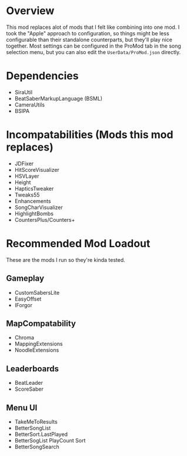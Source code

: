 # Overview
This mod replaces alot of mods that I felt like combining into one mod. I took the "Apple" approach to configuration, so things might be less configurable than their standalone counterparts, but they'll play nice together. Most settings can be configured in the ProMod tab in the song selection menu, but you can also edit the `UserData/ProMod.json` directly.

# Dependencies
- SiraUtil
- BeatSaberMarkupLanguage (BSML)
- CameraUtils
- BSIPA

# Incompatabilities (Mods this mod replaces)
- JDFixer
- HitScoreVisualizer
- HSVLayer
- Height
- HapticsTweaker
- Tweaks55
- Enhancements
- SongCharVisualizer
- HighlightBombs
- CountersPlus/Counters+

# Recommended Mod Loadout
These are the mods I run so they're kinda tested.
## Gameplay
- CustomSabersLite
- EasyOffset
- IForgor
## MapCompatability
- Chroma
- MappingExtensions
- NoodleExtensions
## Leaderboards
- BeatLeader
- ScoreSaber
## Menu UI
- TakeMeToResults
- BetterSongList
- BetterSort.LastPlayed
- BetterSogList PlayCount Sort
- BetterSongSearch
